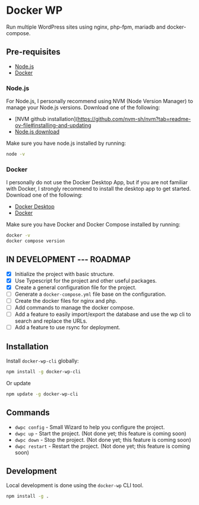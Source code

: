 # Docker WP

Run multiple WordPress sites using nginx, php-fpm, mariadb and docker-compose.

## Pre-requisites

- [Node.js](https://nodejs.org/en/download/)
- [Docker](https://docs.docker.com/get-docker/)

### Node.js

For Node.js, I personally recommend using NVM (Node Version Manager) to manage your Node.js versions.
Download one of the following:

- [NVM github installation](https://github.com/nvm-sh/nvm?tab=readme-ov-file#installing-and-updating
- [Node.js download](https://nodejs.org/en/download/)

Make sure you have node.js installed by running:

```bash
node -v
```

### Docker

I personally do not use the Docker Desktop App, but if you are not familiar with Docker,
I strongly recommend to install the desktop app to get started.
Download one of the following:

- [Docker Desktop](https://www.docker.com/products/docker-desktop/)
- [Docker](https://docs.docker.com/engine/install/)

Make sure you have Docker and Docker Compose installed by running:

```bash
docker -v
docker compose version
```

## IN DEVELOPMENT --- ROADMAP

- [x] Initialize the project with basic structure.
- [x] Use Typescript for the project and other useful packages.
- [x] Create a general configuration file for the project.
- [ ] Generate a `docker-compose.yml` file base on the configuration.
- [ ] Create the docker files for nginx and php.
- [ ] Add commands to manage the docker compose.
- [ ] Add a feature to easily import/export the database and use the wp cli to search and replace the URLs.
- [ ] Add a feature to use rsync for deployment.

## Installation

Install `docker-wp-cli` globally:

```bash
npm install -g docker-wp-cli
```

Or update

```bash
npm update -g docker-wp-cli
```

## Commands

- `dwpc config` - Small Wizard to help you configure the project.
- `dwpc up` - Start the project. (Not done yet; this feature is coming soon)
- `dwpc down` - Stop the project. (Not done yet; this feature is coming soon)
- `dwpc restart` - Restart the project. (Not done yet; this feature is coming soon)

## Development

Local development is done using the `docker-wp` CLI tool.

```bash
npm install -g .
```

